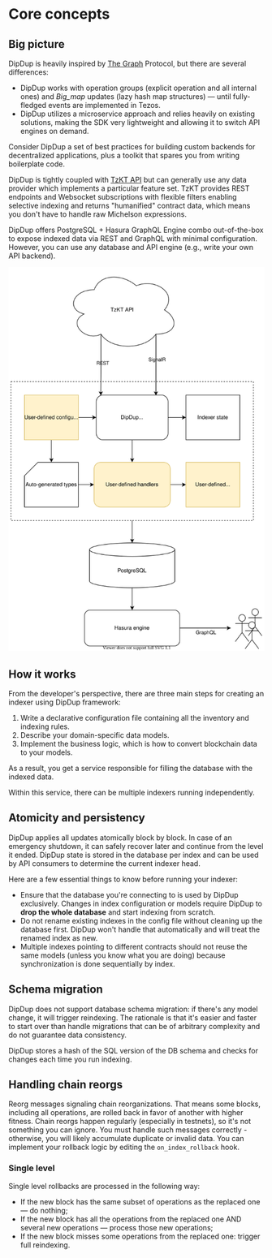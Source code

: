 # Core concepts

## Big picture

DipDup is heavily inspired by [The Graph](https://thegraph.com/) Protocol, but there are several differences:

* DipDup works with operation groups (explicit operation and all internal ones) and _Big\_map_ updates (lazy hash map structures) — until fully-fledged events are implemented in Tezos.
* DipDup utilizes a microservice approach and relies heavily on existing solutions, making the SDK very lightweight and allowing it to switch API engines on demand.

Consider DipDup a set of best practices for building custom backends for decentralized applications, plus a toolkit that spares you from writing boilerplate code.

DipDup is tightly coupled with [TzKT API](http://api.tzkt.io/) but can generally use any data provider which implements a particular feature set. TzKT provides REST endpoints and Websocket subscriptions with flexible filters enabling selective indexing and returns "humanified" contract data, which means you don't have to handle raw Michelson expressions.

DipDup offers PostgreSQL + Hasura GraphQL Engine combo out-of-the-box to expose indexed data via REST and GraphQL with minimal configuration. However, you can use any database and API engine (e.g., write your own API backend).

![Default DipDup setup and data flow](../assets/dipdup.svg)

## How it works

From the developer's perspective, there are three main steps for creating an indexer using DipDup framework:

1. Write a declarative configuration file containing all the inventory and indexing rules.
2. Describe your domain-specific data models.
3. Implement the business logic, which is how to convert blockchain data to your models.

As a result, you get a service responsible for filling the database with the indexed data.

Within this service, there can be multiple indexers running independently.

## Atomicity and persistency

DipDup applies all updates atomically block by block. In case of an emergency shutdown, it can safely recover later and continue from the level it ended. DipDup state is stored in the database per index and can be used by API consumers to determine the current indexer head.

Here are a few essential things to know before running your indexer:

* Ensure that the database you're connecting to is used by DipDup exclusively. Changes in index configuration or models require DipDup to **drop the whole database** and start indexing from scratch.
* Do not rename existing indexes in the config file without cleaning up the database first. DipDup won't handle that automatically and will treat the renamed index as new.
* Multiple indexes pointing to different contracts should not reuse the same models (unless you know what you are doing) because synchronization is done sequentially by index.

## Schema migration

DipDup does not support database schema migration: if there's any model change, it will trigger reindexing. The rationale is that it's easier and faster to start over than handle migrations that can be of arbitrary complexity and do not guarantee data consistency.

DipDup stores a hash of the SQL version of the DB schema and checks for changes each time you run indexing.

## Handling chain reorgs

Reorg messages signaling chain reorganizations. That means some blocks, including all operations, are rolled back in favor of another with higher fitness. Chain reorgs happen regularly (especially in testnets), so it's not something you can ignore. You must handle such messages correctly - otherwise, you will likely accumulate duplicate or invalid data. You can implement your rollback logic by editing the `on_index_rollback` hook.

### Single level

Single level rollbacks are processed in the following way:

* If the new block has the same subset of operations as the replaced one — do nothing;
* If the new block has all the operations from the replaced one AND several new operations — process those new operations;
* If the new block misses some operations from the replaced one: trigger full reindexing.
